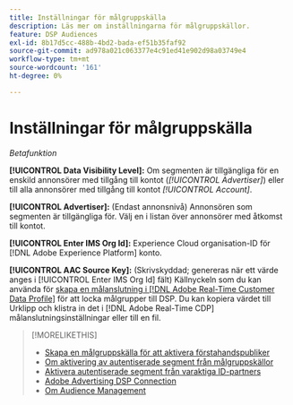 ```yaml
---
title: Inställningar för målgruppskälla
description: Läs mer om inställningarna för målgruppskällor.
feature: DSP Audiences
exl-id: 8b17d5cc-488b-4bd2-bada-ef51b35faf92
source-git-commit: ad978a021c063377e4c91ed41e902d98a03749e4
workflow-type: tm+mt
source-wordcount: '161'
ht-degree: 0%

---
```


# Inställningar för målgruppskälla

*Betafunktion*

**[!UICONTROL Data Visibility Level]:** Om segmenten är tillgängliga för en enskild annonsörer med tillgång till kontot (*[!UICONTROL Advertiser]*) eller till alla annonsörer med tillgång till kontot *[!UICONTROL Account]*.

**[!UICONTROL Advertiser]:** (Endast annonsnivå) Annonsören som segmenten är tillgängliga för. Välj en i listan över annonsörer med åtkomst till kontot.

**[!UICONTROL Enter IMS Org Id]:** Experience Cloud organisation-ID för [!DNL Adobe Experience Platform] konto.

**[!UICONTROL AAC Source Key]:** (Skrivskyddad; genereras när ett värde anges i [!UICONTROL Enter IMS Org Id] fält) Källnyckeln som du kan använda för [skapa en målanslutning i [!DNL Adobe Real-Time Customer Data Profile]](https://experienceleague.adobe.com/docs/experience-platform/destinations/catalog/advertising/adobe-advertising-cloud-connection.html) för att locka målgrupper till DSP. Du kan kopiera värdet till Urklipp och klistra in det i [!DNL Adobe Real-Time CDP] målanslutningsinställningar eller till en fil.

>[!MORELIKETHIS]
>
>* [Skapa en målgruppskälla för att aktivera förstahandspubliker](source-create.md)
>* [Om aktivering av autentiserade segment från målgruppskällor](source-about.md)
>* [Aktivera autentiserade segment från varaktiga ID-partners](source-durable-id.md)
>* [Adobe Advertising DSP Connection](https://experienceleague.adobe.com/docs/experience-platform/destinations/catalog/advertising/adobe-advertising-cloud-connection.html)
>* [Om Audience Management](/help/dsp/audiences/audience-about.md)

